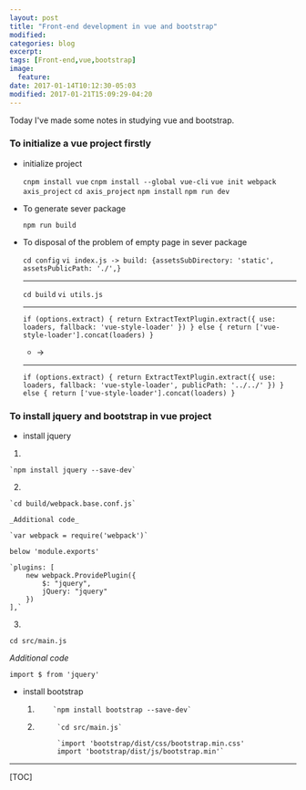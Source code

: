 ```yaml
---
layout: post
title: "Front-end development in vue and bootstrap"
modified:
categories: blog
excerpt:
tags: [Front-end,vue,bootstrap]
image:
  feature:
date: 2017-01-14T10:12:30-05:03
modified: 2017-01-21T15:09:29-04:20
---
```



Today I've made some notes in studying vue and bootstrap.


### To initialize a vue project firstly 

* initialize project

    `cnpm install vue`
    `cnpm install --global vue-cli`
    `vue init webpack axis_project`
    `cd axis_project`
    `npm install`
    `npm run dev`

* To generate sever package

    `npm run build`
    
* To disposal of the problem of empty page in sever package

    `cd config`
    `vi index.js -> build: {assetsSubDirectory: 'static',
    assetsPublicPath: './',}`
    
    -------------------------------
    
    `cd build`
    `vi utils.js`
    
    -------------------------------
    
    `if (options.extract) {
        return ExtractTextPlugin.extract({
            use: loaders,
            fallback: 'vue-style-loader'
        })
    } else {
      return ['vue-style-loader'].concat(loaders)
    }`
  
    * ->
    -------------------------------

    `if (options.extract) {
        return ExtractTextPlugin.extract({
            use: loaders,
            fallback: 'vue-style-loader',
            publicPath: '../../'
        })
    } else {
        return ['vue-style-loader'].concat(loaders)
    }`


	
	

### To install jquery and bootstrap in vue project

* install jquery

1.

    `npm install jquery --save-dev`
    
2.
    
    `cd build/webpack.base.conf.js`
    
    _Additional code_ 
    
    `var webpack = require('webpack')`
    
    below 'module.exports' 
    
    `plugins: [
        new webpack.ProvidePlugin({
            $: "jquery",
            jQuery: "jquery"
        })
    ],`
    
3.

`cd src/main.js`

_Additional code_ 

`import $ from 'jquery'`



* install bootstrap

    1.         `npm install bootstrap --save-dev`
    
    
    2.          `cd src/main.js`

                `import 'bootstrap/dist/css/bootstrap.min.css'
                import 'bootstrap/dist/js/bootstrap.min'`


-------

[TOC]








